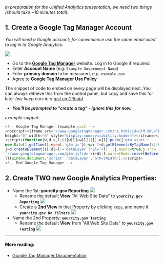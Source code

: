 _In preparation for the Unified Analytics presentation, we need two things (should take ~10 minutes total):_

## 1. Create a Google Tag Manager Account
_You will need a Google account; for convenience use the same email used to log in to Google Analytics._

![](https://raw.githubusercontent.com/laurenancona/unified-analytics/master/images/1-signup-screen.png)
- Go to the **[Google Tag Manager](https://tagmanager.google.com)** website. Log in to Google if required.
- Enter **Account Name** (e.g. `Example Government Name`)
- Enter **primary domain** to be measured, e.g. `example.gov`
- Agree to **Google Tag Manager Use Policy**

The snippet of code to embed on every page will be displayed next. You can always retrieve this from the control panel, but copy and save this for later _(we keep ours in a [gist on Github](https://gist.github.com/laurenancona/f65dac64e66eedce1115))._

- _**You'll be prompted to "create a tag" - ignore this for now.**_

_example snippet:_
```javascript
<!-- Google Tag Manager [example.gov] -->
<noscript><iframe src="//www.googletagmanager.com/ns.html?id=GTM-5WL4TR"
height="0" width="0" style="display:none;visibility:hidden"></iframe></noscript>
<script>(function(w,d,s,l,i){w[l]=w[l]||[];w[l].push({'gtm.start':
new Date().getTime(),event:'gtm.js'});var f=d.getElementsByTagName(s)[0],
j=d.createElement(s),dl=l!='dataLayer'?'&l='+l:'';j.async=true;j.src=
'//www.googletagmanager.com/gtm.js?id='+i+dl;f.parentNode.insertBefore(j,f);
})(window,document,'script','dataLayer','GTM-5WL4TR');</script>
<!-- End Google Tag Manager -->
```

## 2. Create __TWO__ new Google Analytics Properties:

- Name the 1st: __yourcity.gov Reporting__
![](https://raw.githubusercontent.com/laurenancona/analytics-container/gh-pages/img/createproperty.gif)
	- Rename the default **View** "All Web Site Data" to **`yourcity.gov Reporting`**
![](https://raw.githubusercontent.com/laurenancona/analytics-container/gh-pages/img/renameview.gif)
	- Create a **2nd View** in that Property by clicking `copy`, and name it **`yourcity.gov No Filters`**
![](https://raw.githubusercontent.com/laurenancona/analytics-container/gh-pages/img/copyview.gif)
- Name the 2nd Property: **`yourcity.gov Testing`**
	- Rename the default **View** from "All Web Site Data" to **`yourcity.gov Testing`**
![](https://raw.githubusercontent.com/laurenancona/analytics-container/gh-pages/img/createtesting.gif)
---

#### More reading: 
- [Google Tag Manager Documentation](https://support.google.com/tagmanager/answer/2574370?hl=en)